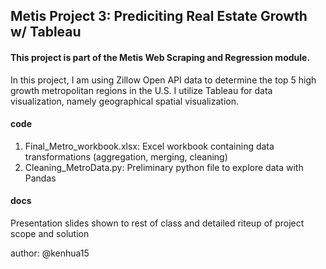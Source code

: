 

## Metis Project 3: Prediciting Real Estate Growth w/ Tableau  

#### This project is part of the Metis Web Scraping and Regression module.

In this project, I am using Zillow Open API data to determine the top 5 high growth metropolitan regions in the U.S. I utilize Tableau for data visualization, namely geographical spatial visualization.


#### code

1. Final_Metro_workbook.xlsx: Excel workbook containing data transformations (aggregation, merging, cleaning)
2. Cleaning_MetroData.py: Preliminary python file to explore data with Pandas

#### docs

Presentation slides shown to rest of class and detailed riteup of project scope and solution

author: @kenhua15

